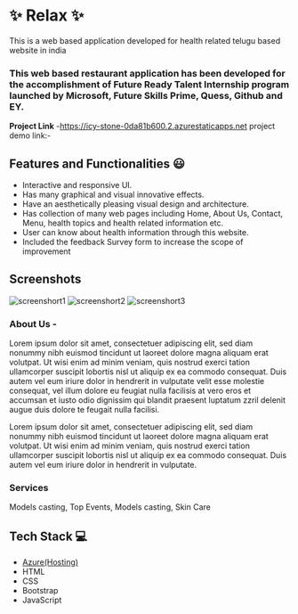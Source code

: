 # ✨ Relax  ✨

This is a web based application developed for health related telugu based website in india

### This web based restaurant application has been developed for the accomplishment of Future Ready Talent Internship program launched by Microsoft, Future Skills Prime, Quess, Github and EY.


**Project Link** -https://icy-stone-0da81b600.2.azurestaticapps.net
project demo link:-


## Features and Functionalities 😃

- Interactive and responsive UI.
- Has many graphical and visual innovative effects.
- Have an aesthetically pleasing visual design and architecture.
- Has collection of many web pages including Home, About Us, Contact, Menu, health topics and health related information etc.
- User can know about health information through this website.
- Included the feedback Survey form to increase the scope of improvement 

## Screenshots
![screenshort1](https://user-images.githubusercontent.com/117805053/208025803-e23be01c-f699-4320-8fae-a0cada046f2d.png)
![screenshort2](https://user-images.githubusercontent.com/117805053/208025941-f8871b72-15eb-422a-8248-71310560c65a.png)
![screenshort3](https://user-images.githubusercontent.com/117805053/208026063-ff6f90bb-b7a9-4615-b99f-6082fc61c721.png)
### About Us -
Lorem ipsum dolor sit amet, consectetuer adipiscing elit, sed diam nonummy nibh euismod tincidunt ut laoreet dolore magna aliquam erat volutpat. Ut wisi enim ad minim veniam, quis nostrud exerci tation ullamcorper suscipit lobortis nisl ut aliquip ex ea commodo consequat. Duis autem vel eum iriure dolor in hendrerit in vulputate velit esse molestie consequat, vel illum dolore eu feugiat nulla facilisis at vero eros et accumsan et iusto odio dignissim qui blandit praesent luptatum zzril delenit augue duis dolore te feugait nulla facilisi.

Lorem ipsum dolor sit amet, consectetuer adipiscing elit, sed diam nonummy nibh euismod tincidunt ut laoreet dolore magna aliquam erat volutpat. Ut wisi enim ad minim veniam, quis nostrud exerci tation ullamcorper suscipit lobortis nisl ut aliquip ex ea commodo consequat. Duis autem vel eum iriure dolor in hendrerit in vulputate.
### Services
Models
casting,
Top
Events,
Models
casting,
Skin
Care
## Tech Stack 💻
- [Azure(Hosting)](https://azure.microsoft.com/en-in/features/azure-portal/)
- HTML
- CSS
- Bootstrap
- JavaScript
